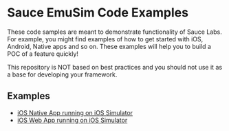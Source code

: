 # Sauce EmuSim Code Examples

These code samples are meant to demonstrate functionality of Sauce Labs.
For example, you might find examples of how to get started with iOS, Android, Native apps and so on.
These examples will help you to build a POC of a feature quickly!

This repository is NOT based on best practices and you should not use it as a base for developing your framework.

## Examples

* [iOS Native App running on iOS Simulator](https://github.com/saucelabs-training/demo-java/blob/master/java11/appium-junit4-examples/src/test/java/com/emusim/IOSNativeAppExample.java)
* [iOS Web App running on iOS Simulator](https://github.com/saucelabs-training/demo-java/blob/master/java11/appium-junit4-examples/src/test/java/com/emusim/IOSWebAppExample.java)
